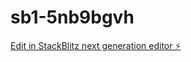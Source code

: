 # sb1-5nb9bgvh

[Edit in StackBlitz next generation editor ⚡️](https://stackblitz.com/~/github.com/mateusmss/sb1-5nb9bgvh)